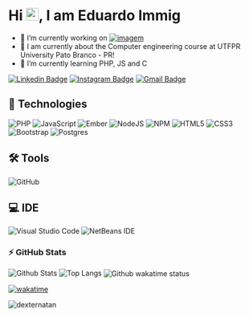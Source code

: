 <h1 align = "justify"> Hi <img src="https://media.giphy.com/media/hvRJCLFzcasrR4ia7z/giphy.gif" width="25px">, I am Eduardo Immig</h1>


- :rocket: I’m currently working on [![imagem](https://user-images.githubusercontent.com/72169208/133176845-0d31c976-2aba-4702-b873-37e728067a8d.png)](https://bitzsoftwares.com.br/)
- 🔭 I am currently about the Computer engineering course at UTFPR University Pato Branco - PR!
- 🌱 I’m currently learning  PHP, JS and C



[![Linkedin Badge](https://img.shields.io/badge/-Eduardo.Immig-blue?style=flat-square&logo=Linkedin&logoColor=white&link=https:https://www.linkedin.com/in/Eduardo-Immig-27543a187/)](https://www.linkedin.com/in/eduardoimmig/)
[![Instagram Badge](https://img.shields.io/badge/-Eduardo.Immig-purple?style=flat-square&logo=instagram&logoColor=white&link=https://www.instagram.com/eduardo.immig/?hl=pt-br)](https://instagram.com/eduardo.immig)
[![Gmail Badge](https://img.shields.io/badge/-Eduardo.Immig-c14438?style=flat-square&logo=Gmail&logoColor=white&link=mailto:eduardo-immig@hotmail.com)](mailto:eduardo-immig@hotmail.com)
<!-- [![Medium Badge](https://img.shields.io/badge/-@natansl-03a57a?style=flat-square&labelColor=000000&logo=Medium&link=https://medium.com/@natansl/)](https://medium.com/@natansl) -->



## 🚀 Technologies

![PHP](https://img.shields.io/badge/php-%23777BB4.svg?style=for-the-badge&logo=php&logoColor=white)
![JavaScript](https://img.shields.io/badge/javascript-%23323330.svg?style=for-the-badge&logo=javascript&logoColor=%23F7DF1E)
![Ember](https://img.shields.io/badge/ember-1C1E24?style=for-the-badge&logo=ember.js&logoColor=#D04A37)
![NodeJS](https://img.shields.io/badge/node.js-6DA55F?style=for-the-badge&logo=node.js&logoColor=white)
![NPM](https://img.shields.io/badge/NPM-%23000000.svg?style=for-the-badge&logo=npm&logoColor=white)
![HTML5](https://img.shields.io/badge/html5-%23E34F26.svg?style=for-the-badge&logo=html5&logoColor=white)
![CSS3](https://img.shields.io/badge/css3-%231572B6.svg?style=for-the-badge&logo=css3&logoColor=white)
![Bootstrap](https://img.shields.io/badge/bootstrap-%23563D7C.svg?style=for-the-badge&logo=bootstrap&logoColor=white)
![Postgres](https://img.shields.io/badge/postgres-%23316192.svg?style=for-the-badge&logo=postgresql&logoColor=white)

## 🛠 Tools
![GitHub](https://img.shields.io/badge/-GitHub-181717?style=flat-square&logo=github)

## 💻 IDE
![Visual Studio Code](https://img.shields.io/badge/Visual%20Studio%20Code-0078d7.svg?style=for-the-badge&logo=visual-studio-code&logoColor=white)
![NetBeans IDE](https://img.shields.io/badge/NetBeansIDE-1B6AC6.svg?style=for-the-badge&logo=apache-netbeans-ide&logoColor=white)

<!-- ![Python](https://img.shields.io/badge/-Python-black?style=flat-square&logo=Python)
![React](https://img.shields.io/badge/-React-black?style=flat-square&logo=react) -->
<!-- ![TypeScript](https://img.shields.io/badge/-TypeScript-007ACC?style=flat-square&logo=typescript)
![MongoDB](https://img.shields.io/badge/-MongoDB-black?style=flat-square&logo=mongodb)
![GraphQL](https://img.shields.io/badge/-GraphQL-E10098?style=flat-square&logo=graphql)
![Apollo GraphQL](https://img.shields.io/badge/-Apollo%20GraphQL-311C87?style=flat-square&logo=apollo-graphql) -->
<!-- ![MySQL](https://img.shields.io/badge/-MySQL-black?style=flat-square&logo=mysql)
![Heroku](https://img.shields.io/badge/-Heroku-430098?style=flat-square&logo=heroku)
![Docker](https://img.shields.io/badge/-Docker-black?style=flat-square&logo=docker)
![DigitalOcean](https://img.shields.io/badge/-Digital%20Ocean-darkblue?style=flat-square&logo=digitalocean)
![Amazon AWS](https://img.shields.io/badge/Amazon%20AWS-232F3E?style=flat-square&logo=amazon-aws)
![Google Cloud](https://img.shields.io/badge/Google%20Cloud-black?style=flat-square&logo=google-cloud)
![Git](https://img.shields.io/badge/-Git-black?style=flat-square&logo=git) -->
<!-- ![GitLab](https://img.shields.io/badge/-GitLab-FCA121?style=flat-square&logo=gitlab)
![BitBucket](https://img.shields.io/badge/-BitBucket-darkblue?style=flat-square&logo=bitbucket)
 -->


### ⚡ GitHub Stats
![Github Stats](https://github-readme-stats.vercel.app/api?username=eimmig&show_icons=true&count_private=true&show_icons=true&include_all_commits=true&theme=radical)
![Top Langs](https://github-readme-stats.vercel.app/api/top-langs/?username=eimmig&hide=TeX&theme=radical&layout=compact)
<img align="center" src="https://github-readme-stats.vercel.app/api/wakatime?username=eimmig&show_icons=true&theme=radical&layout=compact" alt="Github wakatime status" />

 
<!-- <p align="left"><small>Quantidade de visitas no meu perfil desde: 24/11/2021 🕵️ <br></small></p> -->
[![wakatime](https://wakatime.com/badge/user/2ed6b293-0d89-4c38-8964-2655a91bd86b.svg)](https://wakatime.com/@2ed6b293-0d89-4c38-8964-2655a91bd86b)
<p align="left"><p align="left"><img src="https://komarev.com/ghpvc/?username=EduardoImmig" alt="dexternatan" /></p>
<!-- <p align="left"><small>Obrigado e volte sempre 😄</small></p> --
